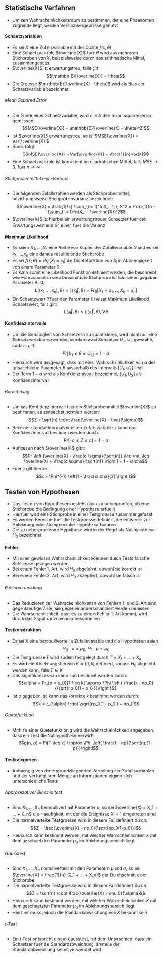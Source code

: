 ## Statistische Verfahren
- Um den Wahrscheinlichkeitsraum zu bestimmen, der eine Phaenomen zugrunde liegt, werden Versuchsergebnisse genutzt
#### Schaetzvariablen
- Es sei $X$ eine Zufallsvariable mit der Dichte $f(x, \theta)$
- Eine Schaetzvariable $\overline{X}$ fuer $\theta$ wird aus mehreren Stichproben von $X$, beispielsweise durch das arithmetische Mittel, zusammengesetzt
- $\overline{X}$ ist erwartungstreu, falls gilt:
$$\mathbb{E}[\overline{X}] = \theta$$
- Die Groesse $\mathbb{E}[\overline{X} - \theta]$ wird als Bias der Schaetzvariable bezeichnet
###### Mean Squared Error
- Die Guete einer Schaetzvariable, wird durch den mean squared error gemessen:
$$MSE(\overline{X}) = \mathbb{E}[(\overline{X} - \theta)^2]$$
- Ist $\overline{X}$ erwartungstreu, so ist $MSE(\overline{X}) = Var[\overline{X}]$
- Somit folgt:
$$MSE(\overline{X}) = Var[\overline{X}] = \frac{1}{n}Var[X]$$
- Eine Schaetzvariable ist konsistent im quadratischen Mittel, falls $MSE \to 0$, fuer $n \to \infty$
###### Stichprobenmittel und -Varianz
- Die folgenden Zufallszahlen werden als Stichprobenmittel, beziehungsweise Stichprobenvarianz bezeichnet:
$$\overline{X} = \frac{1}{n} \sum_{i = 1}^n X_i, \; \; S^2 = \frac{1}{n - 1}\sum_{i = 1}^n(X_i - \overline{X})^2$$
- $\overline{X}$ ist hierbei ein erwartungstreuer Schaetzer fuer den Erwartungswert und $S^2$ einer, fuer die Varianz
#### Maximum Likelihood
- Es seien $X_1, ..., X_n$ eine Reihe von Kopien der Zufallsvariable $X$ und es sei $x_1, ..., x_n$ eine daraus resultierende Stichprobe
- Es sei $f(x; \theta) = Pr_{\theta}[X_i = x_i]$ die Dichtefunktion von $X_i$ in Abhaengigkeit von einem Parameter $\theta$
- Es kann somit eine Likelihood Funktion definiert werden, die beschreibt, wie wahrscheinlich eine beobachtete Stichprobe ist fuer einen gegeben Parameter $\theta$ ist:
$$L((x_1, ..., x_n), \theta) = L(\vec{x}, \theta)= Pr_{\theta}[X_1 = x_1, ..., X_n = x_n]$$
- Ein Schaetzwert $\hat{\theta}$ fuer den Parameter $\theta$ heisst Maximum Likelihood Schaetzwert, falls gilt:
$$L(\vec{x}, \theta) \leq L(\vec{x}, \hat{\theta}), \; \forall \theta$$
#### Konfidenzintervalle
- Um die Genauigkeit von Schaetzern zu quantisieren, wird nicht nur eine Schaetzvariable verwendet, sondern zwei Schaetzer $U_1$, $U_2$ gewaehlt, sodass gilt:
$$Pr[U_1 \leq \theta \leq U_2] = 1 - \alpha$$
- Hierdurch wird ausgesagt, dass mit einer Wahrscheinlichkeit von $\alpha$ der tatsaechliche Parameter $\theta$ ausserhalb des Intervalls $[U_1, U_2]$ liegt
- Der Term $1 - \alpha$ wird als Konfidenzniveau bezeichnet, $[U_1, U_2]$ als Konfidenzintervall
###### Berechnung
- Um das Konfidenzintervall fuer ein Stichprobenmittel $\overline{X}$ zu bestimmen, es zunaechst normiert werden: 
$$Z = \sqrt{n} \cdot \frac{\overline{X} - \mu}{\sigma}$$
- Bei einer standardnormalverteilten Zufallsvariable $Z$ kann das Konfidenzintervall bestimmt werden durch:
$$Pr[-c \leq Z \leq c] = 1 - \alpha$$
- Aufloesen nach $\overline{X}$ gibt:
$$Pr \left [\overline{X} - \frac{c \sigma}{\sqrt{n}} \leq \mu \leq \overline{X} + \frac{c \sigma}{\sqrt{n}} \right ] = 1 - \alpha$$
- Fuer $c$ gilt hierbei:
$$c = \Phi^{-1} \left(1 - \frac{\alpha}{2} \right )$$
## Testen von Hypothesen
- Das Testen von Hypothesen besteht darin zu ueberpruefen, ob eine Stichprobe die Bedingung einer Hypothese erfuellt
- Hierfuer wird eine Stichprobe in einer Testgroesse zusammengefasst
- Es werden Bereiche fuer die Testgroesse definiert, die entweder zur Ablehnung oder Akzeptanz der Hypothese fuehren
- Die zu ueberpruefende Hypothese wird in der Regel als Nullhypothese $H_0$ bezeichnet
#### Fehler
- Mit einer gewissen Wahrscheinlichkeit koennen durch Tests falsche Schluesse gezogen werden
- Bei einem Fehler 1. Art, wird $H_0$ abgelehnt, obwohl sie korrekt ist
- Bei einem Fehler 2. Art, wird $H_0$ akzeptiert, obwohl sie falsch ist
###### Fehlervermeidung
 - Das Reduzieren der Wahrscheinlichkeiten von Fehlern 1. und 2. Art sind gegenlaeufige Ziele, sie gegeneinander balanciert werden muessen
 - Die Wahrscheinlichkeit, dass es zu einem Fehler 1. Art kommt, wird durch das Signifikanzniveau $\alpha$ beschrieben 
#### Testkonstruktion
- Es sei $X$ eine bernoulliverteilte Zufallsvariable und die Hypothesen seien
$$H_0: p \geq p_0, \; H_1: p < p_0$$
- Die Testgroesse $T$ wird zudem festgelegt durch $T = X_1 + ... + X_n$ 
- Es wird ein Ablehnungsbereich $K = [0, k]$ definiert, sodass $H_0$ abgeleht werden kann, falls $T \in K$
- Das Signifikanzniveau kann nun bestimmt werden durch:
$$\alpha = Pr_{p = p_0}[T \leq k] \approx \Phi \left ( \frac{k - np_0}{\sqrt{np_0(1 - p_0)}}\right )$$
- Ist $\alpha$ gegeben, so kann das korrekte $k$ bestimmt werden durch:
$$k = z_{\alpha} \cdot \sqrt{np_0(1 - p_0)} + np_0$$
###### Guetefunktion
- Mithilfe einer Guetefunktion $g$ wird die Wahrscheinlichkeit angegeben, dass ein Test die Nullhypothese verwirft:
$$g(n, p) = Pr[T \leq k] \approx \Phi \left( \frac{k - np}{\sqrt{np(1 - p)}}\right)$$
#### Testkategorien
- Abhaengig von der zugrundeliegenden Verteilung der Zufallsvariablen und der verfuegbaren Menge an Informationen eignen sich unterschiedliche Tests 
###### Approximativer Binomialtest
- Sind $X_1, ..., X_n$ bernoullivert mit Parameter $p$, so sei $\overline{X} = X_1 + ... + X_n$ die Haeufigkeit, mit der die Ereignisse $X_i = 1$ eingetreten sind
- Die normalverteilte Testgroesse wird in diesem Fall definiert durch:
$$Z = \frac{\overline{X} - np_0}{\sqrt{np_0(1-p_0)}}$$
- Hierdurch kann bestimmt werden, mit welcher Wahrscheinlichkeit $X$ mit dem geschaetzten Parameter $p_0$ im Ablehnungsbereich liegt
###### Gausstest
- Sind $X_1, ..., X_n$ normalverteilt mit den Parametern $\mu$ und $\sigma$, so sei $\overline{X} = \frac{1}{n} (X_1 + ... + X_n)$ der Durchschnitt einer Stichprobe 
- Die normalverteilte Testgroesse wird in diesem Fall definiert durch:
$$Z = \sqrt{n} \cdot \frac{\overline{X} - \mu_0}{\sigma}$$
- Hierdurch kann bestimmt werden, mit welcher Wahrscheinlichkeit $X$ mit dem geschaetzten Parameter $\mu_0$ im Ablehnungsbereich liegt
- Hierfuer muss jedoch die Standardabweichung von $X$ bekannt sein
###### t-Test
- Ein t-Test entspricht einem Gausstest, mit dem Unterschied, dass ein Schaetzer fuer die Standardabweichung, anstelle der Standardabweichung selbst verwendet wird 